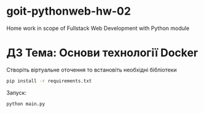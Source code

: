 # goit-pythonweb-hw-02

Home work in scope of Fullstack Web Development with Python module

# ДЗ Тема: Основи технології Docker

Створіть віртуальне оточення то встановіть необхідні бібліотеки

```bash
pip install -r requirements.txt
```

Запуск:

```bash
python main.py
```
